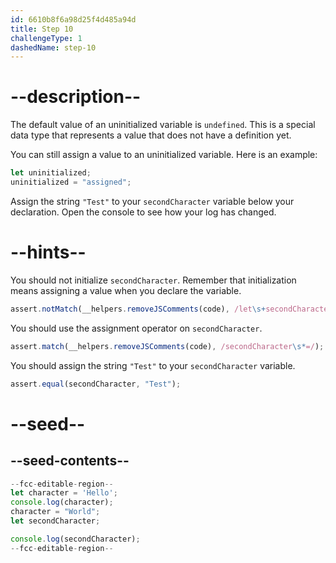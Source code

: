 ```yaml
---
id: 6610b8f6a98d25f4d485a94d
title: Step 10
challengeType: 1
dashedName: step-10
---
```


# --description--

The default value of an uninitialized variable is `undefined`. This is a special data type that represents a value that does not have a definition yet.

You can still assign a value to an uninitialized variable. Here is an example:

```js
let uninitialized;
uninitialized = "assigned";
```

Assign the string `"Test"` to your `secondCharacter` variable below your declaration. Open the console to see how your log has changed.

# --hints--

You should not initialize `secondCharacter`. Remember that initialization means assigning a value when you declare the variable.

```js
assert.notMatch(__helpers.removeJSComments(code), /let\s+secondCharacter\s*=/);
```

You should use the assignment operator on `secondCharacter`.

```js
assert.match(__helpers.removeJSComments(code), /secondCharacter\s*=/);
```

You should assign the string `"Test"` to your `secondCharacter` variable.

```js
assert.equal(secondCharacter, "Test");
```

# --seed--

## --seed-contents--

```js
--fcc-editable-region--
let character = 'Hello';
console.log(character);
character = "World";
let secondCharacter;

console.log(secondCharacter);
--fcc-editable-region--
```
